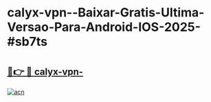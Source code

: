 # calyx-vpn--Baixar-Gratis-Ultima-Versao-Para-Android-IOS-2025-#sb7ts

# <h2><a href="https://ainizakaria.my?title=calyx-vpn-&ref=24M">🔗👉 🔴 calyx-vpn-</a></h2>

[![acn](https://github.com/user-attachments/assets/0f9c940e-d8b0-45ae-aac7-cd30a18b3e1c)](https://ainizakaria.my?title=calyx-vpn-&ref=24M)

